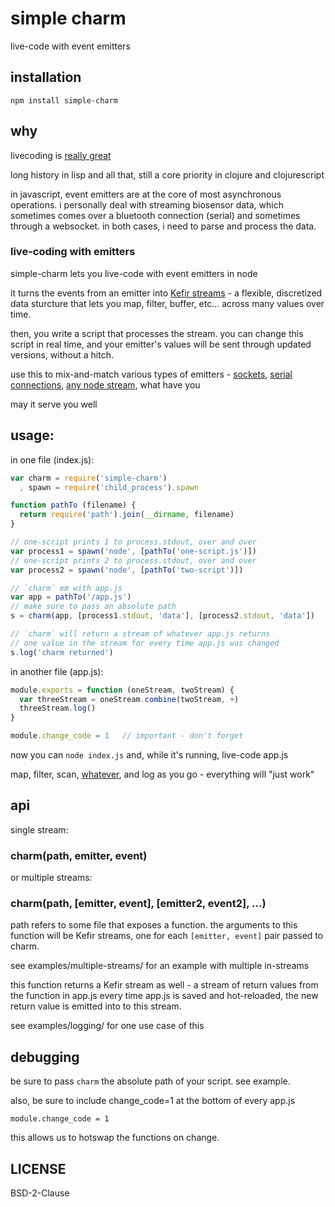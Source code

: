 # simple charm

live-code with event emitters

## installation

    npm install simple-charm

## why

livecoding is [really great](http://toplap.org/bricolage-the-world-of-live-coding/)

long history in lisp and all that, still a core priority in clojure and clojurescript

in javascript, event emitters are at the core of most asynchronous operations. i personally deal with streaming biosensor data, which sometimes comes over a bluetooth connection (serial) and sometimes through a websocket. in both cases, i need to parse and process the data. 

### live-coding with emitters

simple-charm lets you live-code with event emitters in node

it turns the events from an emitter into [Kefir streams](https://rpominov.github.io/kefir/) - a flexible, discretized data sturcture that lets you map, filter, buffer, etc... across many values over time.

then, you write a script that processes the stream. you can change this script in real time, and your emitter's values will be sent through updated versions, without a hitch.

use this to mix-and-match various types of emitters - [sockets](https://github.com/maxogden/websocket-stream), [serial connections](https://www.npmjs.com/package/serialport2), [any node stream](https://github.com/substack/stream-handbook), what have you

may it serve you well

## usage:

in one file (index.js):

```javascript
var charm = require('simple-charm')
  , spawn = require('child_process').spawn

function pathTo (filename) { 
  return require('path').join(__dirname, filename)
}

// one-script prints 1 to process.stdout, over and over
var process1 = spawn('node', [pathTo('one-script.js')])
// one-script prints 2 to process.stdout, over and over
var process2 = spawn('node', [pathTo('two-script')])

// `charm` em with app.js
var app = pathTo('/app.js')
// make sure to pass an absolute path
s = charm(app, [process1.stdout, 'data'], [process2.stdout, 'data'])

// `charm` will return a stream of whatever app.js returns
// one value in the stream for every time app.js was changed
s.log('charm returned')
```

in another file (app.js):
 
```javascript
module.exports = function (oneStream, twoStream) {
  var threeStream = oneStream.combine(twoStream, +)
  threeStream.log()
}

module.change_code = 1   // important - don't forget
```

now you can `node index.js` and, while it's running, live-code app.js

map, filter, scan, [whatever](https://rpominov.github.io/kefir/), and log as you go - everything will "just work"

## api

single stream:

### charm(path, emitter, event)

or multiple streams:

### charm(path, [emitter, event], [emitter2, event2], ...)

path refers to some file that exposes a function.
the arguments to this function will be Kefir streams, 
 one for each `[emitter, event]` pair passed to charm.

see examples/multiple-streams/ for an example with multiple in-streams

this function returns a Kefir stream as well - 
a stream of return values from the function in app.js
every time app.js is saved and hot-reloaded, 
the new return value is emitted into to this stream.

see examples/logging/ for one use case of this

## debugging

be sure to pass `charm` the absolute path of your script. see example.

also, be sure to include change_code=1 at the bottom of every app.js

    module.change_code = 1   

this allows us to hotswap the functions on change.

## LICENSE

BSD-2-Clause
